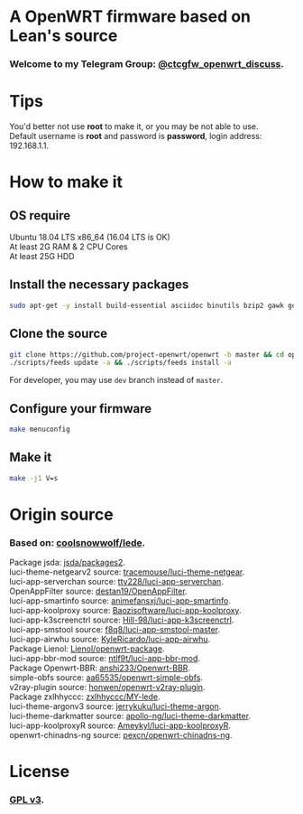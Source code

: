 # A OpenWRT firmware based on Lean's source
### Welcome to my Telegram Group: [@ctcgfw\_openwrt\_discuss](https://t.me/ctcgfw_openwrt_discuss).

# Tips
You'd better not use **root** to make it, or you may be not able to use.<br/>
Default username is **root** and password is **password**, login address: 192.168.1.1.

# How to make it
## OS require
Ubuntu 18.04 LTS x86\_64 (16.04 LTS is OK)<br/>
At least 2G RAM & 2 CPU Cores<br/>
At least 25G HDD<br/>

## Install the necessary packages 
```bash
sudo apt-get -y install build-essential asciidoc binutils bzip2 gawk gettext git libncurses5-dev libz-dev patch unzip zlib1g-dev lib32gcc1 libc6-dev-i386 subversion flex uglifyjs git-core gcc-multilib g++-multilib p7zip p7zip-full msmtp libssl-dev texinfo libreadline-dev libglib2.0-dev xmlto qemu-utils upx libelf-dev autoconf automake libtool autopoint ccache curl wget vim nano python python3 python-pip python3-pip haveged lrzsz
```

## Clone the source
```bash
git clone https://github.com/project-openwrt/openwrt -b master && cd openwrt
./scripts/feeds update -a && ./scripts/feeds install -a
```
For developer, you may use `dev` branch instead of `master`.

## Configure your firmware
```bash
make menuconfig
```

## Make it
```bash
make -j1 V=s
```

# Origin source
### Based on: [coolsnowwolf/lede](https://github.com/coolsnowwolf/lede).<br/>

Package jsda: [jsda/packages2](https://github.com/jsda/packages2).<br/>
luci-theme-netgearv2 source: [tracemouse/luci-theme-netgear](https://github.com/tracemouse/luci-theme-netgear).<br/>
luci-app-serverchan source: [tty228/luci-app-serverchan](https://github.com/tty228/luci-app-serverchan).<br/>
OpenAppFilter source: [destan19/OpenAppFilter](https://github.com/destan19/OpenAppFilter).<br/>
luci-app-smartinfo source: [animefansxj/luci-app-smartinfo](https://github.com/animefansxj/luci-app-smartinfo).<br/>
luci-app-koolproxy source: [Baozisoftware/luci-app-koolproxy](https://github.com/Baozisoftware/luci-app-koolproxy).<br/>
luci-app-k3screenctrl source: [Hill-98/luci-app-k3screenctrl](https://github.com/Hill-98/luci-app-k3screenctrl).<br/>
luci-app-smstool source: [f8q8/luci-app-smstool-master](https://github.com/f8q8/luci-app-smstool-master).<br/>
luci-app-airwhu source: [KyleRicardo/luci-app-airwhu](https://github.com/KyleRicardo/luci-app-airwhu).<br/>
Package Lienol: [Lienol/openwrt-package](https://github.com/Lienol/openwrt-package).<br/>
luci-app-bbr-mod source: [ntlf9t/luci-app-bbr-mod](https://github.com/ntlf9t/luci-app-bbr-mod).<br/>
Package Openwrt-BBR: [anshi233/Openwrt-BBR](https://github.com/anshi233/Openwrt-BBR).<br/>
simple-obfs source: [aa65535/openwrt-simple-obfs](https://github.com/aa65535/openwrt-simple-obfs).<br/>
v2ray-plugin source: [honwen/openwrt-v2ray-plugin](https://github.com/honwen/openwrt-v2ray-plugin).<br/>
Package zxlhhyccc: [zxlhhyccc/MY-lede](https://github.com/zxlhhyccc/MY-lede).<br/>
luci-theme-argonv3 source: [jerrykuku/luci-theme-argon](https://github.com/jerrykuku/luci-theme-argon).<br/>
luci-theme-darkmatter source: [apollo-ng/luci-theme-darkmatter](https://github.com/apollo-ng/luci-theme-darkmatter).<br/>
luci-app-koolproxyR source: [Ameykyl/luci-app-koolproxyR](https://github.com/Ameykyl/luci-app-koolproxyR).<br/>
openwrt-chinadns-ng source: [pexcn/openwrt-chinadns-ng](https://github.com/pexcn/openwrt-chinadns-ng).

# License
### [GPL v3](https://www.gnu.org/licenses/gpl-3.0.html).
